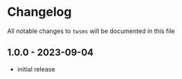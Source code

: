 # Changelog

All notable changes to `twsms` will be documented in this file

## 1.0.0 - 2023-09-04

- initial release
